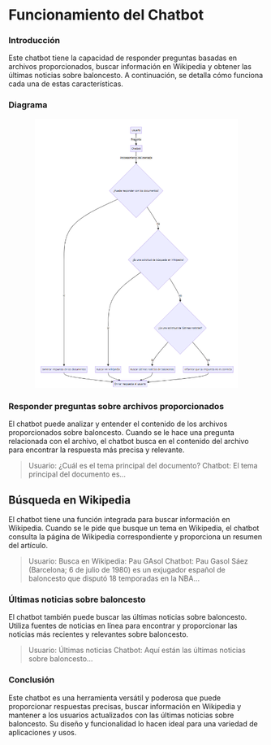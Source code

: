 # Funcionamiento del Chatbot
### Introducción
Este chatbot tiene la capacidad de responder preguntas basadas en archivos proporcionados, buscar información en Wikipedia y obtener las últimas noticias sobre baloncesto. A continuación, se detalla cómo funciona cada una de estas características.

### Diagrama 
<p style = 'text-align:center;'>
<img src="./diagramaMermaid.png" width="400px"/>

</p>

### Responder preguntas sobre archivos proporcionados
El chatbot puede analizar y entender el contenido de los archivos proporcionados sobre baloncesto. Cuando se le hace una pregunta relacionada con el archivo, el chatbot busca en el contenido del archivo para encontrar la respuesta más precisa y relevante.

> Usuario: ¿Cuál es el tema principal del documento?
> Chatbot: El tema principal del documento es...

## Búsqueda en Wikipedia
El chatbot tiene una función integrada para buscar información en Wikipedia. Cuando se le pide que busque un tema en Wikipedia, el chatbot consulta la página de Wikipedia correspondiente y proporciona un resumen del artículo.

> Usuario: Busca en Wikipedia: Pau GAsol
> Chatbot: Pau Gasol Sáez (Barcelona; 6 de julio de 1980)​ es un exjugador español de baloncesto que disputó 18 temporadas en la NBA...

### Últimas noticias sobre baloncesto
El chatbot también puede buscar las últimas noticias sobre baloncesto. Utiliza fuentes de noticias en línea para encontrar y proporcionar las noticias más recientes y relevantes sobre baloncesto.

> Usuario: Últimas noticias
> Chatbot: Aquí están las últimas noticias sobre baloncesto...

### Conclusión
Este chatbot es una herramienta versátil y poderosa que puede proporcionar respuestas precisas, buscar información en Wikipedia y mantener a los usuarios actualizados con las últimas noticias sobre baloncesto. Su diseño y funcionalidad lo hacen ideal para una variedad de aplicaciones y usos.